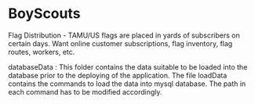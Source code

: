 BoyScouts
=========

Flag Distribution - TAMU/US flags are placed in yards of subscribers on certain days. Want online customer subscriptions, flag inventory, flag routes, workers, etc.

databaseData : This folder contains the data suitable to be loaded into the database prior to the deploying of the application. The file loadData contains the commands to load the data into mysql database. The path in each command has to be modified accordingly.
